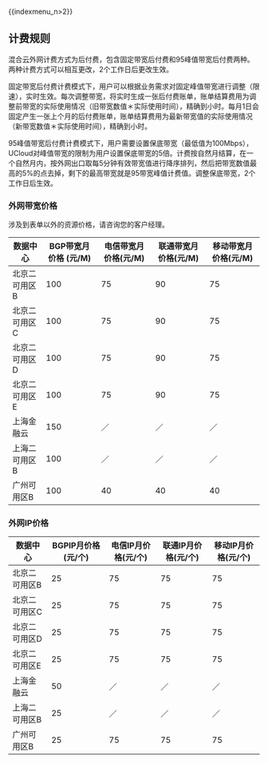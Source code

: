 {{indexmenu_n>2}}

## 计费规则

混合云外网计费方式为后付费，包含固定带宽后付费和95峰值带宽后付费两种。两种计费方式可以相互更改，2个工作日后更改生效。

固定带宽后付费计费模式下，用户可以根据业务需求对固定峰值带宽进行调整（限速），实时生效。每次调整带宽，将实时生成一张后付费账单，账单结算费用为调整前带宽的实际使用情况（旧带宽数值＊实际使用时间），精确到小时。每月1日会固定产生一张上个月的后付费账单，账单结算费用为最新带宽值的实际使用情况（新带宽数值＊实际使用时间），精确到小时。

95峰值带宽后付费计费模式下，用户需要设置保底带宽（最低值为100Mbps），UCloud对峰值带宽的限制为用户设置保底带宽的5倍。计费按自然月结算，在一个自然月内，按外网出口取每5分钟有效带宽值进行降序排列，然后把带宽数值最高的5%的点去掉，剩下的最高带宽就是95带宽峰值计费值。调整保底带宽，2个工作日后生效。

### 外网带宽价格

涉及到表单以外的资源价格，请咨询您的客户经理。

| 数据中心      | BGP带宽月价格 (元/M) | 电信带宽月价格(元/M) | 联通带宽月价格(元/M) | 移动带宽月价格(元/M) |
| ------------- | -------------------- | -------------------- | -------------------- | -------------------- |
| 北京二可用区B | 100                  | 75                   | 90                   | 75                   |
| 北京二可用区C | 100                  | 75                   | 90                   | 75                   |
| 北京二可用区D | 100                  | 75                   | 90                   | 75                   |
| 北京二可用区E | 100                  | 75                   | 90                   | 75                   |
| 上海金融云    | 150                  | ／                   | ／                   | ／                   |
| 上海二可用区B | 100                  | ／                   | ／                   | ／                   |
| 广州可用区B   | 100                  | 40                   | 40                   | 40                   |

### 外网IP价格

| 数据中心      | BGPIP月价格 (元/个) | 电信IP月价格(元/个) | 联通IP月价格(元/个) | 移动IP月价格(元/个) |
| ------------- | ------------------- | ------------------- | ------------------- | ------------------- |
| 北京二可用区B | 25                  | 75                  | 75                  | 75                  |
| 北京二可用区C | 25                  | 75                  | 75                  | 75                  |
| 北京二可用区D | 25                  | 75                  | 75                  | 75                  |
| 北京二可用区E | 25                  | 75                  | 75                  | 75                  |
| 上海金融云    | 50                  | ／                  | ／                  | ／                  |
| 上海二可用区B | 25                  | ／                  | ／                  | ／                  |
| 广州可用区B   | 25                  | 75                  | 75                  | 75                  |

